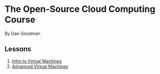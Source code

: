 # The Open-Source Cloud Computing Course
By Dan Goodman

## Lessons

1. [Intro to Virtual Machines](/1-intro_to_virtual_machines)
2. [Advanced Virtual Machines](/2-advanced_virtual_machines)
